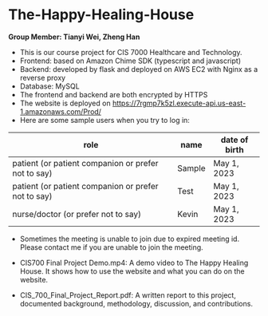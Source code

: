 # The-Happy-Healing-House
**Group Member: Tianyi Wei, Zheng Han**
* This is our course project for CIS 7000 Healthcare and Technology.
* Frontend: based on Amazon Chime SDK (typescript and javascript)
* Backend: developed by flask and deployed on AWS EC2 with Nginx as a reverse proxy
* Database: MySQL
* The frontend and backend are both encrypted by HTTPS
* The website is deployed on https://7rgmp7k5zl.execute-api.us-east-1.amazonaws.com/Prod/
* Here are some sample users when you try to log in:

|  role   | name | date of birth |
|  -------------------  | --------  | --------- |
| patient (or patient companion or prefer not to say)  | Sample | May 1, 2023 |
| patient (or patient companion or prefer not to say)  | Test | May 1, 2023 |
| nurse/doctor (or prefer not to say) | Kevin | May 1, 2023 |

* Sometimes the meeting is unable to join due to expired meeting id. Please contact me if you are unable to join the meeting.

* CIS700 Final Project Demo.mp4: A demo video to The Happy Healing House. It shows how to use the website and what you can do on the website. 
* CIS_700_Final_Project_Report.pdf: A written report to this project, documented background, methodology, discussion, and contributions. 
